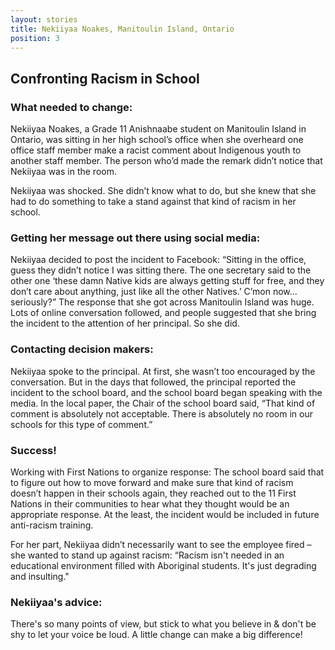 ```yaml
---
layout: stories
title: Nekiiyaa Noakes, Manitoulin Island, Ontario
position: 3
---
```


## Confronting Racism in School

### What needed to change:
Nekiiyaa Noakes, a Grade 11 Anishnaabe student on Manitoulin Island in Ontario, was sitting in her high school’s office when she overheard one office staff member make a racist comment about Indigenous youth to another staff member. The person who’d made the remark didn’t notice that Nekiiyaa was in the room.

Nekiiyaa was shocked. She didn’t know what to do, but she knew that she had to do something to take a stand against that kind of racism in her school.

### Getting her message out there using social media:
Nekiiyaa decided to post the incident to Facebook: “Sitting in the office, guess they didn’t notice I was sitting there. The one secretary said to the other one ‘these damn Native kids are always getting stuff for free, and they don’t care about anything, just like all the other Natives.’ C’mon now…seriously?” The response that she got across Manitoulin Island was huge. Lots of online conversation followed, and people suggested that she bring the incident to the attention of her principal. So she did.

### Contacting decision makers:
Nekiiyaa spoke to the principal. At first, she wasn’t too encouraged by the conversation. But in the days that followed, the principal reported the incident to the school board, and the school board began speaking with the media.
 In the local paper, the Chair of the school board said, “That kind of comment is absolutely not acceptable. There is absolutely no room in our schools for this type of comment.”

### Success!
Working with First Nations to organize response: The school board said that to figure out how to move forward and make sure that kind of racism doesn’t happen in their schools again, they reached out to the 11 First Nations in their communities to hear what they thought would be an appropriate response. At the least, the incident would be included in future anti-racism training.

For her part, Nekiiyaa didn’t necessarily want to see the employee fired – she wanted to stand up against racism: “Racism isn't needed in an educational environment filled with Aboriginal students. It's just degrading and insulting."

### Nekiiyaa's advice:
There's so many points of view, but stick to what you believe in & don't be shy to let your voice be loud. A little change can make a big difference!
